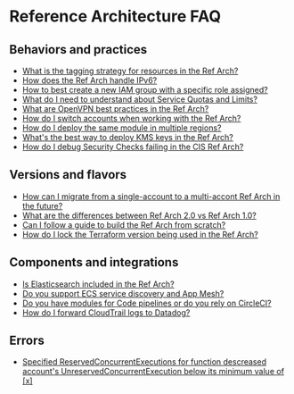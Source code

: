 # Reference Architecture FAQ

## Behaviors and practices

- [What is the tagging strategy for resources in the Ref Arch?](https://github.com/gruntwork-io/knowledge-base/discussions/54)
- [How does the Ref Arch handle IPv6?](https://github.com/gruntwork-io/knowledge-base/discussions/54)
- [How to best create a new IAM group with a specific role assigned?](https://github.com/gruntwork-io/knowledge-base/discussions/212)
- [What do I need to understand about Service Quotas and Limits?](https://github.com/gruntwork-io/knowledge-base/discussions/211)
- [What are OpenVPN best practices in the Ref Arch?](https://github.com/gruntwork-io/knowledge-base/discussions/194)
- [How do I switch accounts when working with the Ref Arch?](https://github.com/gruntwork-io/knowledge-base/discussions/162)
- [How do I deploy the same module in multiple regions?](https://github.com/gruntwork-io/knowledge-base/discussions/182)
- [What's the best way to deploy KMS keys in the Ref Arch?](https://github.com/gruntwork-io/knowledge-base/discussions/189)
- [How do I debug Security Checks failing in the CIS Ref Arch?](https://github.com/gruntwork-io/knowledge-base/discussions/135)

## Versions and flavors

- [How can I migrate from a single-account to a multi-accont Ref Arch in the future?](https://github.com/gruntwork-io/knowledge-base/discussions/101)
- [What are the differences between Ref Arch 2.0 vs Ref Arch 1.0?](https://github.com/gruntwork-io/knowledge-base/discussions/3)
- [Can I follow a guide to build the Ref Arch from scratch?](https://github.com/gruntwork-io/knowledge-base/discussions/58)
- [How do I lock the Terraform version being used in the Ref Arch?](https://github.com/gruntwork-io/knowledge-base/discussions/187)

## Components and integrations

- [Is Elasticsearch included in the Ref Arch?](https://github.com/gruntwork-io/knowledge-base/discussions/56)
- [Do you support ECS service discovery and App Mesh?](https://github.com/gruntwork-io/knowledge-base/discussions/53)
- [Do you have modules for Code pipelines or do you rely on CircleCI?](https://github.com/gruntwork-io/knowledge-base/discussions/60)
- [How do I forward CloudTrail logs to Datadog?](https://github.com/gruntwork-io/knowledge-base/discussions/179)

## Errors

- [ Specified ReservedConcurrentExecutions for function descreased account's UnreservedConcurrentExecution below its minimum value of [x]](https://github.com/gruntwork-io/knowledge-base/discussions/215)


<!-- ##DOCS-SOURCER-START
{"sourcePlugin":"local-copier","hash":"613ecde6c13ca14adbc92aac692f90bf"}
##DOCS-SOURCER-END -->
